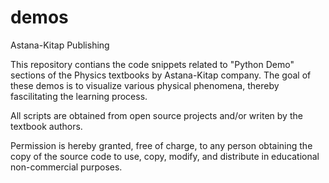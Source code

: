# demos

Astana-Kitap Publishing

This repository contians the code snippets related to "Python Demo" sections of the Physics textbooks by Astana-Kitap company.
The goal of these demos is to visualize various physical phenomena, thereby fascilitating the learning process. 

All scripts are obtained from open source projects and/or writen by the textbook authors.

Permission is hereby granted, free of charge, to any person obtaining the copy of the source code to use,
copy, modify, and distribute in educational non-commercial purposes.

